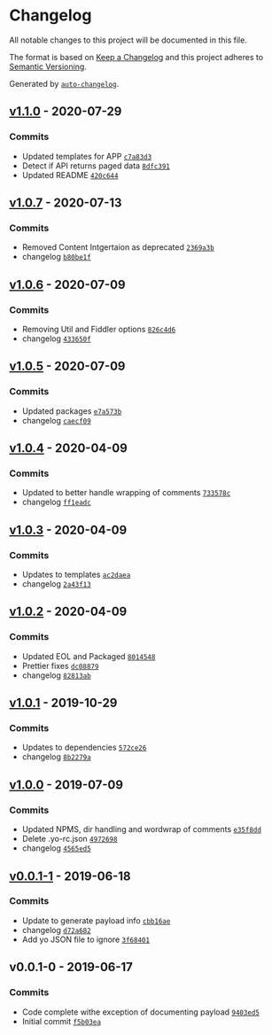 # Changelog

All notable changes to this project will be documented in this file.

The format is based on [Keep a Changelog](https://keepachangelog.com/en/1.0.0/)
and this project adheres to [Semantic Versioning](https://semver.org/spec/v2.0.0.html).

Generated by [`auto-changelog`](https://github.com/CookPete/auto-changelog).

## [v1.1.0](https://github.com/martinholden-skillsoft/generator-percipio/compare/v1.0.7...v1.1.0) - 2020-07-29

### Commits

- Updated templates for APP [`c7a83d3`](https://github.com/martinholden-skillsoft/generator-percipio/commit/c7a83d3d3ef8324dae57a7f8651fab1bd6bca128)
- Detect if API returns paged data [`8dfc391`](https://github.com/martinholden-skillsoft/generator-percipio/commit/8dfc39135890c504c3ac5abf01c0b2f7f09b8aef)
- Updated README [`420c644`](https://github.com/martinholden-skillsoft/generator-percipio/commit/420c6448d4baee303d8eedb78a6551089cbba1a8)

## [v1.0.7](https://github.com/martinholden-skillsoft/generator-percipio/compare/v1.0.6...v1.0.7) - 2020-07-13

### Commits

- Removed Content Intgertaion as deprecated [`2369a3b`](https://github.com/martinholden-skillsoft/generator-percipio/commit/2369a3b572ab016dfbcf75a7921bfd0a067787c4)
- changelog [`b80be1f`](https://github.com/martinholden-skillsoft/generator-percipio/commit/b80be1fabd85af61294c13ac5b53e3ecef1d34cb)

## [v1.0.6](https://github.com/martinholden-skillsoft/generator-percipio/compare/v1.0.5...v1.0.6) - 2020-07-09

### Commits

- Removing Util and Fiddler options [`826c4d6`](https://github.com/martinholden-skillsoft/generator-percipio/commit/826c4d6955c3d3ccbe1ef7616a73b6f3a7b6fbef)
- changelog [`433650f`](https://github.com/martinholden-skillsoft/generator-percipio/commit/433650f2045bf06366eebae664aac299ae5eed33)

## [v1.0.5](https://github.com/martinholden-skillsoft/generator-percipio/compare/v1.0.4...v1.0.5) - 2020-07-09

### Commits

- Updated packages [`e7a573b`](https://github.com/martinholden-skillsoft/generator-percipio/commit/e7a573ba5341d103e0dca2ef3a5c11fd6b926eab)
- changelog [`caecf09`](https://github.com/martinholden-skillsoft/generator-percipio/commit/caecf09328a6a911ec8307342cbbce6b9eff0939)

## [v1.0.4](https://github.com/martinholden-skillsoft/generator-percipio/compare/v1.0.3...v1.0.4) - 2020-04-09

### Commits

- Updated to better handle wrapping of comments [`733578c`](https://github.com/martinholden-skillsoft/generator-percipio/commit/733578c0bb0edc3891d8eef142e49715e9d05685)
- changelog [`ff1eadc`](https://github.com/martinholden-skillsoft/generator-percipio/commit/ff1eadc7c20ad3aa50a0e37256616226c4dc47c8)

## [v1.0.3](https://github.com/martinholden-skillsoft/generator-percipio/compare/v1.0.2...v1.0.3) - 2020-04-09

### Commits

- Updates to templates [`ac2daea`](https://github.com/martinholden-skillsoft/generator-percipio/commit/ac2daeab4bbce1a19c2755de6eb032bdbf8c44e8)
- changelog [`2a43f13`](https://github.com/martinholden-skillsoft/generator-percipio/commit/2a43f13122a340de47e72708e516b9bd6b05a658)

## [v1.0.2](https://github.com/martinholden-skillsoft/generator-percipio/compare/v1.0.1...v1.0.2) - 2020-04-09

### Commits

- Updated EOL and Packaged [`8014548`](https://github.com/martinholden-skillsoft/generator-percipio/commit/801454839b468f5442a4f0dc824757cf5360f1b4)
- Prettier fixes [`dc08879`](https://github.com/martinholden-skillsoft/generator-percipio/commit/dc088792c47e8f4d34a1c24cd62edfc81b672a41)
- changelog [`82813ab`](https://github.com/martinholden-skillsoft/generator-percipio/commit/82813ab400ba959b19f21a5ba4803630b95f4273)

## [v1.0.1](https://github.com/martinholden-skillsoft/generator-percipio/compare/v1.0.0...v1.0.1) - 2019-10-29

### Commits

- Updates to dependencies [`572ce26`](https://github.com/martinholden-skillsoft/generator-percipio/commit/572ce268bffaa31a8519d7998fd08a332190eff3)
- changelog [`8b2279a`](https://github.com/martinholden-skillsoft/generator-percipio/commit/8b2279a0e1038ed60c17964a4efa82f818a9deff)

## [v1.0.0](https://github.com/martinholden-skillsoft/generator-percipio/compare/v0.0.1-1...v1.0.0) - 2019-07-09

### Commits

- Updated NPMS, dir handling and wordwrap of comments [`e35f8dd`](https://github.com/martinholden-skillsoft/generator-percipio/commit/e35f8dd9c4b8c10c6eadb8af0145a3fb60d60b2f)
- Delete .yo-rc.json [`4972698`](https://github.com/martinholden-skillsoft/generator-percipio/commit/49726986f95301e66d4cdbb071345d99521a57c7)
- changelog [`4565ed5`](https://github.com/martinholden-skillsoft/generator-percipio/commit/4565ed54623122d59db21d2c7059e3167d63263f)

## [v0.0.1-1](https://github.com/martinholden-skillsoft/generator-percipio/compare/v0.0.1-0...v0.0.1-1) - 2019-06-18

### Commits

- Update to generate payload info [`cbb16ae`](https://github.com/martinholden-skillsoft/generator-percipio/commit/cbb16aeee7eb66638a2fee3fd11753ac2f909ce7)
- changelog [`d72a682`](https://github.com/martinholden-skillsoft/generator-percipio/commit/d72a68201bb3cbd11d3cd0b701ad5b8cfe7eb71e)
- Add yo JSON file to ignore [`3f68401`](https://github.com/martinholden-skillsoft/generator-percipio/commit/3f68401cf8f26df24cdc39e5066f72aad72d02ba)

## v0.0.1-0 - 2019-06-17

### Commits

- Code complete withe exception of documenting payload [`9403ed5`](https://github.com/martinholden-skillsoft/generator-percipio/commit/9403ed53cdbec7c47fecb10e1a9ed642f50c9b48)
- Initial commit [`f5b03ea`](https://github.com/martinholden-skillsoft/generator-percipio/commit/f5b03ea33c76b8283fb9882e9cf563480912fcfb)
